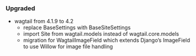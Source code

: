 ### Upgraded 

- wagtail from 4.1.9 to 4.2
  - replace BaseSettings with BaseSiteSettings
  - import Site from wagtail.models instead of wagtail.core.models
  - migration for WagtailImageField which extends Django’s ImageField to use Willow for image file handling
